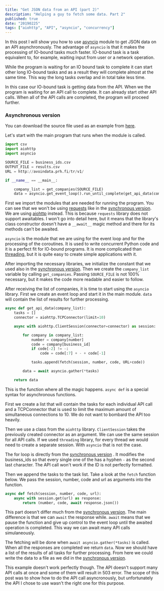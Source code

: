 ```yaml
---
title: "Get JSON data from an API (part 2)"
description: "Helping a guy to fetch some data. Part 2"
published: true
date: "20190225"
tags: ["aiohttp", "API", "asyncio", "concurrency"]
---
```


In this post I will show you how to use [asyncio](https://docs.python.org/3/library/asyncio.html) module to get JSON data on an API asynchronously. The advantage of `asyncio` is that it makes the processing of IO-bound tasks much faster. IO-bound task is a task equivalent to, for example, waiting input from user or a network operation.

While the program is waiting for an IO bound task to complete it can start other long IO-bound tasks and as a result they will complete almost at the same time. This way the long tasks overlap and in total take less time.

In this case our IO-bound task is getting data from the API. When we the program is waiting for an API call to complete. It can already start other API calls. When all of the API calls are completed, the program will proceed further.

### Asynchronous version

You can download the source file used as an example from [here](http://s000.tinyupload.com/index.php?file_id=05405036425646895562).

Let's start with the main program that runs when the module is called.

```py
import csv
import aiohttp
import asyncio

SOURCE_FILE = business_ids.csv
OUTPUT_FILE = results.csv
URL = http://avoindata.prh.fi/tr/v1/

if __name__ == __main__:

    company_list = get_companies(SOURCE_FILE)
    data = asyncio.get_event_loop().run_until_complete(get_api_data(company_list))

```

First we import the modules that are needed for running the program. You can see that we won't be using [requests](http://docs.python-requests.org/en/master/) like in the [synchronous version](../get-json-data-from-an-api-part-1/). We are using [aiohttp](https://aiohttp.readthedocs.io/en/stable/) instead. This is because `requests` library does not support awaitables. I won't go into detail here, but it means that the library's class constructor doesn't have a `__await__` magic method and there for its methods can't be awaited.

`asyncio` is the module that we are using for the event loop and for the processing of the coroutines. It is used to write concurrent Python code and it is a perfect fit for IO-bound programs. It is more complicated than [threading](https://docs.python.org/3/library/threading.html), but it is quite easy to create simple applications with it.

After importing the necessary libraries, we initialize the constant that we used also in the [synchronous version](/get-json-data-from-an-api-part-1/). Then we create the `company_list` variable by calling `get_companies`. Passing `SOURCE_FILE` is not 100% necessary, but it makes the code more readable and easier to follow.

After receiving the list of companies, it is time to start using the `asyncio` library. First we create an event loop and start it in the main module. `data` will contain the list of results for further processing.

```py
async def get_api_data(company_list):
    tasks = []
    connector = aiohttp.TCPConnector(limit=10)

    async with aiohttp.ClientSession(connector=connector) as session:

        for company in company_list:
            number = company[number]
            code = company[business_id]
            if code[-2] != -:
                code = code[:7] + - + code[-1]

            tasks.append(fetch(session, number, code, URL+code))

        data = await asyncio.gather(*tasks)

    return data
```

This is the function where all the magic happens. `async def` is a special syntax for asynchronous functions.

First we create a list that will contain the tasks for each individual API call and a TCPConnector that is used to limit the maximum amount of simultaneous connections to 10. We do not want to bombard the API too heavily.

Then we use a class from the `aiohttp` library. `ClientSession` takes the previously created connector as an argument. We can use the same session for all API calls. If we used `threading` library, for every thread we would need to create a separate session. With `asyncio` that is not the case.

The for loop is directly from the [synchronous version](/get-json-data-from-an-api-part-1/) . It modifies the business_ids so that every single one of the has a hyphen `-` as the second last character. The API call won't work if the ID is not perfectly formatted.

Then we append the tasks to the task list. Take a look at the `fetch` function below. We pass the session, number, code and url as arguments into the function.

```py
async def fetch(session, number, code, url):
    async with session.get(url) as response:
        return (number, code, await response.json())
```

This part doesn't differ much from the [synchronous version](/get-json-data-from-an-api-part-1/). The main difference is that we can `await` the response while. `await` means that we pause the function and give up control to the event loop until the awaited operation is completed. This way we can await many API calls simulaneously.

The fetching will be done when `await asyncio.gather(*tasks)` is called. When all the responses are completed we return `data`. Now we should have a list of the results of all tasks for further processing. From here we could write the data to a file as we did in the [synchronous version](/get-json-data-from-an-api-part-1/).

This example doesn't work perfectly though. The API doesn't support many API calls at once and some of them will result in 503 error. The scope of this post was to show how to do the API call asyncronously, but unfortunately the API I chose to use wasn't the right one for this purpose.
